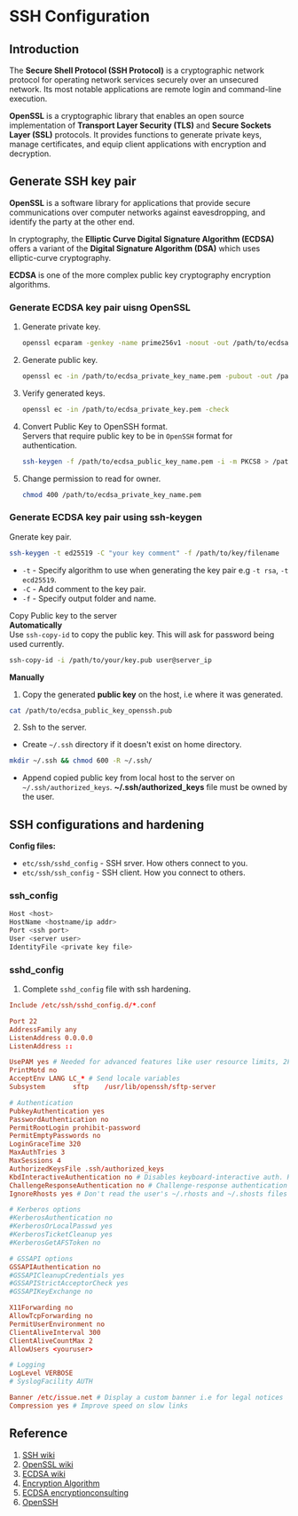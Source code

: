 # SSH Configuration

## Introduction  
The **Secure Shell Protocol (SSH Protocol)** is a cryptographic network protocol for operating network services securely over an unsecured network. Its most notable applications are remote login and command-line execution.

**OpenSSL** is a cryptographic library that enables an open source implementation of **Transport Layer Security (TLS)** and **Secure Sockets Layer (SSL)** protocols. It provides functions to generate private keys, manage certificates, and equip client applications with encryption and decryption.  

## Generate SSH key pair 
**OpenSSL** is a software library for applications that provide secure communications over computer networks against eavesdropping, and identify the party at the other end.  

In cryptography, the **Elliptic Curve Digital Signature Algorithm (ECDSA)** offers a variant of the **Digital Signature Algorithm (DSA)** which uses elliptic-curve cryptography. 

**ECDSA** is one of the more complex public key cryptography encryption algorithms.  


### Generate ECDSA key pair uisng OpenSSL  
1. Generate private key.  

    ```sh
    openssl ecparam -genkey -name prime256v1 -noout -out /path/to/ecdsa_private_key_name.pem
    ```

2. Generate public key.  

    ```sh
    openssl ec -in /path/to/ecdsa_private_key_name.pem -pubout -out /path/to/ecdsa_public_key_name.pem
    ```

3. Verify generated keys.  

    ```sh
    openssl ec -in /path/to/ecdsa_private_key.pem -check
    ``` 

4. Convert Public Key to OpenSSH format.  
    Servers that require public key to be in `OpenSSH` format for authentication.  

    ```sh
    ssh-keygen -f /path/to/ecdsa_public_key_name.pem -i -m PKCS8 > /path/to/public_key_openssh.pub
    ``` 

5. Change permission to read for owner.  

    ```sh
    chmod 400 /path/to/ecdsa_private_key_name.pem
    ```  

### Generate ECDSA key pair using ssh-keygen
Gnerate key pair.  
```sh
ssh-keygen -t ed25519 -C "your key comment" -f /path/to/key/filename
```  
- `-t` - Specify algorithm to use when generating the key pair e.g `-t rsa`, `-t ecd25519`.    
- `-C` - Add comment to the key pair.  
- `-f` - Specify output folder and name.  


Copy Public key to the server  
**Automatically**  
Use `ssh-copy-id` to copy the public key. This will ask for password being used currently.  
```sh
ssh-copy-id -i /path/to/your/key.pub user@server_ip
```  

**Manually**  
1. Copy the generated **public key** on the host, i.e where it was generated.  
```sh
cat /path/to/ecdsa_public_key_openssh.pub
```  

2. Ssh to the server.  
- Create `~/.ssh` directory if it doesn't exist on home directory.  
```sh
mkdir ~/.ssh && chmod 600 -R ~/.ssh/
```  
- Append copied public key from local host to the server on `~/.ssh/authorized_keys`. **~/.ssh/authorized_keys** file must be owned by the user.  


## SSH configurations and hardening  
**Config files:**
- `etc/ssh/sshd_config` - SSH srver. How others connect to you.
- `etc/ssh/ssh_config`  - SSH client. How you connect to others.


### ssh_config
```sh
Host <host>
HostName <hostname/ip addr>
Port <ssh port>
User <server user>
IdentityFile <private key file>
```

### sshd_config
1. Complete `sshd_config` file with ssh hardening.  
```conf
Include /etc/ssh/sshd_config.d/*.conf

Port 22
AddressFamily any
ListenAddress 0.0.0.0
ListenAddress ::

UsePAM yes # Needed for advanced features like user resource limits, 2FA or sessions limits, and system policies.
PrintMotd no
AcceptEnv LANG LC_* # Send locale variables
Subsystem       sftp    /usr/lib/openssh/sftp-server

# Authentication
PubkeyAuthentication yes
PasswordAuthentication no
PermitRootLogin prohibit-password
PermitEmptyPasswords no
LoginGraceTime 320
MaxAuthTries 3
MaxSessions 4
AuthorizedKeysFile .ssh/authorized_keys
KbdInteractiveAuthentication no # Disables keyboard-interactive auth. Reduce brute-force or 2FA bypass vectors.
ChallengeResponseAuthentication no # Challenge-response authentication (used for one-time passwords or legacy systems). Often paired with UsePAM yes to manage authentication
IgnoreRhosts yes # Don't read the user's ~/.rhosts and ~/.shosts files

# Kerberos options
#KerberosAuthentication no
#KerberosOrLocalPasswd yes
#KerberosTicketCleanup yes
#KerberosGetAFSToken no

# GSSAPI options
GSSAPIAuthentication no
#GSSAPICleanupCredentials yes
#GSSAPIStrictAcceptorCheck yes
#GSSAPIKeyExchange no

X11Forwarding no
AllowTcpForwarding no
PermitUserEnvironment no
ClientAliveInterval 300
ClientAliveCountMax 2
AllowUsers <youruser>

# Logging
LogLevel VERBOSE
# SyslogFacility AUTH

Banner /etc/issue.net # Display a custom banner i.e for legal notices
Compression yes # Improve speed on slow links
```


## Reference
1. [SSH wiki](https://en.wikipedia.org/wiki/Secure_Shell)
2. [OpenSSL wiki](https://en.wikipedia.org/wiki/OpenSSL)
3. [ECDSA wiki](https://en.wikipedia.org/wiki/Elliptic_Curve_Digital_Signature_Algorithm)  
4. [Encryption Algorithm](https://www.encryptionconsulting.com/education-center/what-is-an-encryption-algorithm/)  
5. [ECDSA encryptionconsulting](https://www.encryptionconsulting.com/education-center/what-is-ecdsa/)  
6. [OpenSSH](https://www.openssh.com/)
